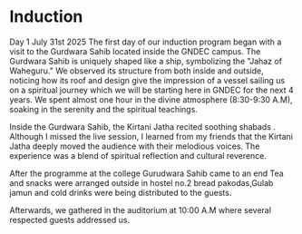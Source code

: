 # Induction
Day 1 July 31st 2025
The first day of our induction program began with a visit to the Gurdwara Sahib located inside the GNDEC campus. The Gurdwara Sahib is uniquely shaped like a ship, symbolizing the "Jahaz of Waheguru." We observed its structure from both inside and outside, noticing how its roof and design give the impression of a vessel sailing us on a spiritual journey which we will be starting here in GNDEC for the next 4 years. We spent almost one hour in the divine atmosphere (8:30-9:30 A.M), soaking in the serenity and the spiritual teachings.

Inside the Gurdwara Sahib, the Kirtani Jatha recited soothing shabads . Although I missed the live session, I learned from my friends that the Kirtani Jatha deeply moved the audience with their melodious voices. The experience was a blend of spiritual reflection and cultural reverence.

After the programme at the college Gurudwara Sahib came to an end Tea and snacks were arranged outside in hostel no.2 
bread pakodas,Gulab jamun and cold drinks were being distributed to the guests.

Afterwards, we gathered in the auditorium at 10:00 A.M where several respected guests addressed us.
